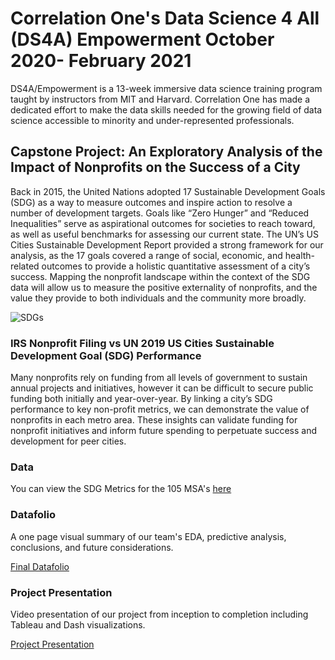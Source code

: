 # Correlation One's Data Science 4 All (DS4A) Empowerment October 2020- February 2021

DS4A/Empowerment is a 13-week immersive data science training program taught by instructors from MIT and Harvard. 
Correlation One has made a dedicated effort to make the data skills needed for the growing field of data science accessible to minority and under-represented professionals.

## Capstone Project: An Exploratory Analysis of the Impact of Nonprofits on the Success of a City

Back in 2015, the United Nations adopted 17 Sustainable Development Goals (SDG) as a way to measure outcomes and inspire action to resolve a number of development targets. Goals like “Zero Hunger” and “Reduced Inequalities” serve as aspirational outcomes for societies to reach toward, as well as useful benchmarks for assessing our current state. The UN’s US Cities Sustainable Development Report provided a strong framework for our analysis, as the 17 goals covered a range of social, economic, and health-related outcomes to provide a holistic quantitative assessment of a city’s success. Mapping the nonprofit landscape within the context of the SDG data will allow us to measure the positive externality of nonprofits, and the value they provide to both individuals and the community more broadly. 


![SDGs](/images/SDGs.jpg)
### IRS Nonprofit Filing vs UN 2019 US Cities Sustainable Development Goal (SDG) Performance

Many nonprofits rely on funding from all levels of government to sustain annual projects and initiatives, however it can be difficult to secure public funding both initially and year-over-year. By linking a city’s SDG performance to key non-profit metrics, we can demonstrate the value of nonprofits in each metro area. These insights can validate funding for nonprofit initiatives and inform future spending to perpetuate success and development for peer cities. 

### Data
You can view the SDG Metrics for the 105 MSA's [here](https://github.com/ifemiller/DS4A-Capstone-Project/blob/main/US%20Cities%20SDG%202019%20Results.csv) 

### Datafolio 
A one page visual summary of our team's EDA, predictive analysis, conclusions, and future considerations.

[Final Datafolio](https://github.com/ifemiller/DS4A-Capstone-Project/blob/main/Final%20Datafolio.JPG)

### Project Presentation
Video presentation of our project from inception to completion including Tableau and Dash visualizations.

[Project Presentation](https://github.com/ifemiller/DS4A-Capstone-Project/blob/main/Team31_Final%20Presentation.mp4)

